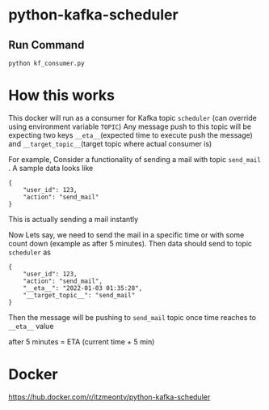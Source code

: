 # python-kafka-scheduler

## Run Command
```
python kf_consumer.py
```
# How this works

This docker will run as a consumer for Kafka topic `scheduler` (can override using environment variable `TOPIC`)
Any message push to this topic will be expecting two keys `__eta__`(expected time to execute push the message) and `__target_topic__`(target topic where actual consumer is)


For example,
Consider a functionality of sending a mail with topic `send_mail` . A sample data looks like
```
{
    "user_id": 123,
    "action": "send_mail"
}
```
This is actually sending a mail instantly

Now Lets say, we need to send the mail in a specific time or with some count down (example as after 5 minutes). Then data should send to topic `scheduler` as
```
{
    "user_id": 123,
    "action": "send_mail",
    "__eta__": "2022-01-03 01:35:28",
    "__target_topic__": "send_mail"
}
```
Then the message will be pushing to `send_mail` topic once time reaches to `__eta__` value

after 5 minutes = ETA (current time + 5 min)

# Docker
https://hub.docker.com/r/itzmeontv/python-kafka-scheduler

